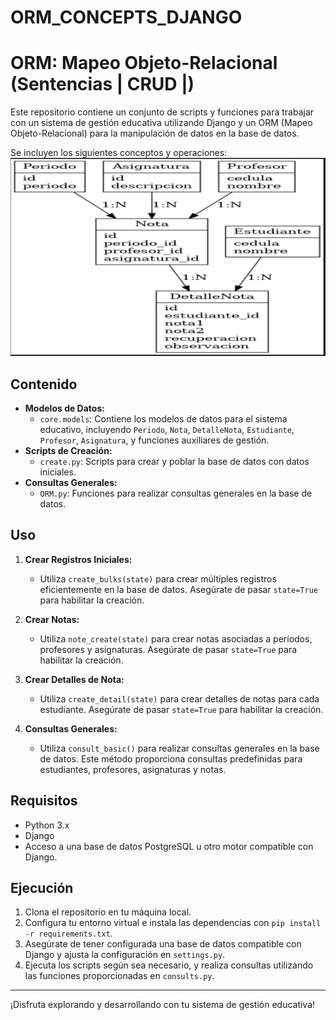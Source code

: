 # ORM_CONCEPTS_DJANGO
# ORM: Mapeo Objeto-Relacional (Sentencias | CRUD |)

Este repositorio contiene un conjunto de scripts y funciones para trabajar con un sistema de gestión 
educativa utilizando Django y un ORM (Mapeo Objeto-Relacional) para la manipulación de datos en la base de datos.

Se incluyen los siguientes conceptos y operaciones:
![Diagrama del Sistema](static\img\diagram.PNG)

## Contenido

- **Modelos de Datos:**
  - `core.models`: Contiene los modelos de datos para el sistema educativo, incluyendo `Periodo`, `Nota`, `DetalleNota`, `Estudiante`, `Profesor`, `Asignatura`, y funciones auxiliares de gestión.
- **Scripts de Creación:**
  - `create.py`: Scripts para crear y poblar la base de datos con datos iniciales.
- **Consultas Generales:**
  - `ORM.py`: Funciones para realizar consultas generales en la base de datos.

## Uso

1. **Crear Registros Iniciales:**
   - Utiliza `create_bulks(state)` para crear múltiples registros eficientemente en la base de datos. Asegúrate de pasar `state=True` para habilitar la creación.

2. **Crear Notas:**
   - Utiliza `note_create(state)` para crear notas asociadas a períodos, profesores y asignaturas. Asegúrate de pasar `state=True` para habilitar la creación.

3. **Crear Detalles de Nota:**
   - Utiliza `create_detail(state)` para crear detalles de notas para cada estudiante. Asegúrate de pasar `state=True` para habilitar la creación.

4. **Consultas Generales:**
   - Utiliza `consult_basic()` para realizar consultas generales en la base de datos. Este método proporciona consultas predefinidas para estudiantes, profesores, asignaturas y notas.

## Requisitos

- Python 3.x
- Django
- Acceso a una base de datos PostgreSQL u otro motor compatible con Django.

## Ejecución

1. Clona el repositorio en tu máquina local.
2. Configura tu entorno virtual e instala las dependencias con `pip install -r requirements.txt`.
3. Asegúrate de tener configurada una base de datos compatible con Django y ajusta la configuración en `settings.py`.
4. Ejecuta los scripts según sea necesario, y realiza consultas utilizando las funciones proporcionadas en `consults.py`.

---

¡Disfruta explorando y desarrollando con tu sistema de gestión educativa!
